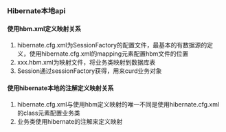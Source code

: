 ### Hibernate本地api
#### 使用hbm.xml定义映射关系
1. hibernate.cfg.xml为SessionFactory的配置文件，最基本的有数据源的定义，使用hibernate.cfg.xml的mapping元素配置hbm文件的位置
2. xxx.hbm.xml为映射文件，将业务类映射到数据库表
3. Session通过sessionFactory获得，用来curd业务对象
#### 使用hibernate本地的注解定义映射关系
1. hibernate.cfg.xml与使用hbm定义映射的唯一不同是使用hibernate.cfg.xml的class元素配置业务类
2. 业务类使用hibernate的注解来定义映射




